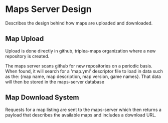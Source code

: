 # Maps Server Design

Describes the design behind how maps are uploaded and downloaded.

## Map Upload

Upload is done directly in github, triplea-maps organization where a new repository
is created. 

The maps server scans github for new repositories on a periodic basis.
When found, it will search for a 'map.yml' descriptor file to load in data such
as the: {map name, map description, map version, game names}. That data will then
be stored in the maps-server database


## Map Download System

Requests for a map listing are sent to the maps-server which then returns a payload
that describes the available maps and includes a download URL.

